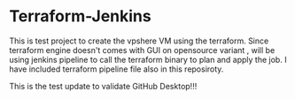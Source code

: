 # Terraform-Jenkins
This is test project to create the vpshere VM using the terraform. Since terraform engine doesn't comes with GUI on opensource variant , will be using jenkins pipeline to call the terraform binary to plan and apply the job. 
I have included terraform pipeline file also in this reposiroty. 

This is the test update to validate GitHub Desktop!!!
